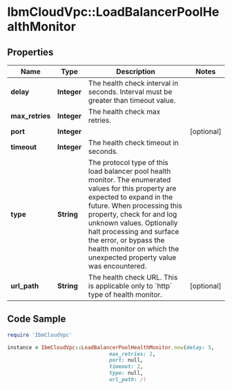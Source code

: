 # IbmCloudVpc::LoadBalancerPoolHealthMonitor

## Properties

Name | Type | Description | Notes
------------ | ------------- | ------------- | -------------
**delay** | **Integer** | The health check interval in seconds. Interval must be greater than timeout value. | 
**max_retries** | **Integer** | The health check max retries. | 
**port** | **Integer** |  | [optional] 
**timeout** | **Integer** | The health check timeout in seconds. | 
**type** | **String** | The protocol type of this load balancer pool health monitor.  The enumerated values for this property are expected to expand in the future. When processing this property, check for and log unknown values. Optionally halt processing and surface the error, or bypass the health monitor on which the unexpected property value was encountered. | 
**url_path** | **String** | The health check URL. This is applicable only to &#x60;http&#x60; type of health monitor. | [optional] 

## Code Sample

```ruby
require 'IbmCloudVpc'

instance = IbmCloudVpc::LoadBalancerPoolHealthMonitor.new(delay: 5,
                                 max_retries: 2,
                                 port: null,
                                 timeout: 2,
                                 type: null,
                                 url_path: /)
```


